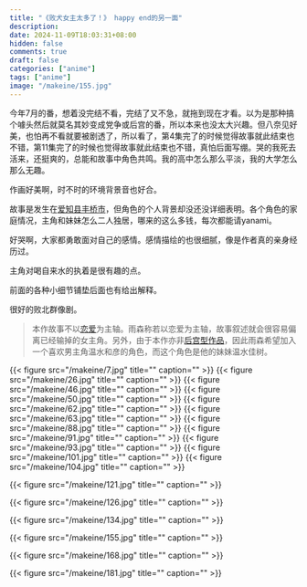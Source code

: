 ```yaml
---
title: "《败犬女主太多了！》 happy end的另一面"
description: 
date: 2024-11-09T18:03:31+08:00
hidden: false
comments: true
draft: false
categories: ["anime"]
tags: ["anime"]
image: "/makeine/155.jpg"
---
```

今年7月的番，想着没完结不看，完结了又不急，就拖到现在才看。以为是那种搞个噱头然后就莫名其妙变成党争或后宫的番，所以本来也没太大兴趣。但八奈见好美，也怕再不看就要被剧透了，所以看了，第4集完了的时候觉得故事就此结束也不错，第11集完了的时候也觉得故事就此结束也不错，真怕后面写绷。哭的我死去活来，还挺爽的，总能和故事中角色共鸣。我的高中怎么那么平淡，我的大学怎么那么无趣。

作画好美啊，时不时的环境背景音也好合。

故事是发生在[爱知县](https://zh.wikipedia.org/wiki/%E6%84%9B%E7%9F%A5%E7%B8%A3 "爱知县")[丰桥市](https://zh.wikipedia.org/wiki/%E8%B1%90%E6%A9%8B%E5%B8%82 "丰桥市")，但角色的个人背景却没还没详细表明。各个角色的家庭情况，主角和妹妹怎么二人独居，哪来的这么多钱，每次都能请yanami。

好哭啊，大家都勇敢面对自己的感情。感情描绘的也很细腻，像是作者真的亲身经历过。

主角对喝自来水的执着是很有趣的点。

前面的各种小细节铺垫后面也有给出解释。

很好的败北群像剧。

> 本作故事不以[恋爱](https://zh.wikipedia.org/wiki/%E6%88%80%E6%84%9B "恋爱")为主轴。雨森称若以恋爱为主轴，故事叙述就会很容易偏离已经输掉的女主角。另外，由于本作亦非[后宫型作品](https://zh.wikipedia.org/wiki/%E5%BE%8C%E5%AE%AE%E5%9E%8B%E4%BD%9C%E5%93%81 "后宫型作品")，因此雨森希望加入一个喜欢男主角温水和彦的角色，而这个角色是他的妹妹温水佳树。

{{< figure src="/makeine/7.jpg" title="" caption="" >}}
{{< figure src="/makeine/26.jpg" title="" caption="" >}}
{{< figure src="/makeine/46.jpg" title="" caption="" >}}
{{< figure src="/makeine/50.jpg" title="" caption="" >}}
{{< figure src="/makeine/62.jpg" title="" caption="" >}}
{{< figure src="/makeine/63.jpg" title="" caption="" >}}
{{< figure src="/makeine/88.jpg" title="" caption="" >}}
{{< figure src="/makeine/91.jpg" title="" caption="" >}}
{{< figure src="/makeine/93.jpg" title="" caption="" >}}
{{< figure src="/makeine/101.jpg" title="" caption="" >}}
{{< figure src="/makeine/104.jpg" title="" caption="" >}}

{{< figure src="/makeine/121.jpg" title="" caption="" >}}

{{< figure src="/makeine/126.jpg" title="" caption="" >}}

{{< figure src="/makeine/134.jpg" title="" caption="" >}}

{{< figure src="/makeine/155.jpg" title="" caption="" >}}

{{< figure src="/makeine/168.jpg" title="" caption="" >}}

{{< figure src="/makeine/181.jpg" title="" caption="" >}}
